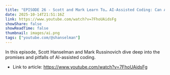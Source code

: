 ```yaml
---
title: "EPISODE 26 - Scott and Mark Learn To… AI-Assisted Coding: Can AI Take the Wheel?"
date: 2025-10-14T21:51:16Z
link: https://www.youtube.com/watch?v=7FhoUAidsFg
showShare: false
showReadTime: false
thumbnail: images/ai.png
tags: ["youtube.com/@shanselman"]
---
```

In this episode, Scott Hanselman and Mark Russinovich dive deep into the promises and pitfalls of AI-assisted coding.

- Link to article: https://www.youtube.com/watch?v=7FhoUAidsFg